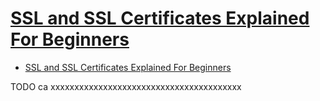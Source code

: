 # [SSL and SSL Certificates Explained For Beginners](http://www.steves-internet-guide.com/ssl-certificates-explained/)

- [SSL and SSL Certificates Explained For Beginners](#ssl-and-ssl-certificates-explained-for-beginners)















TODO ca xxxxxxxxxxxxxxxxxxxxxxxxxxxxxxxxxxxxxxxx
